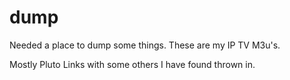 # dump
Needed a place to dump some things.
These are my IP TV M3u's.

Mostly Pluto Links with some others I have found thrown in.
